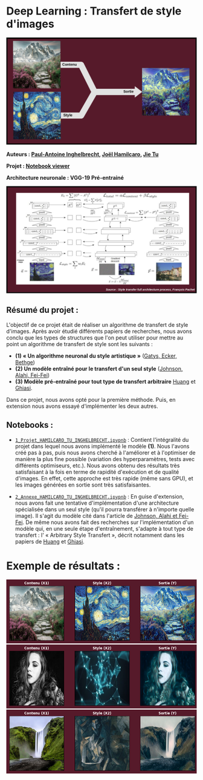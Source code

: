 # Deep Learning : Transfert de style d'images

![EXPLANATORY IMAGE](res/01-explanatory_image.png)

**Auteurs : [Paul-Antoine Inghelbrecht](https://github.com/NotGluGlu), [Joël Hamilcaro](https://github.com/Joel-Hamilcaro/), [Jie Tu](https://github.com/jie-tu)**

**Projet : [Notebook viewer](https://nbviewer.org/github/JJPA-Project/Image-Style-Transfer/blob/main/1_Projet_HAMILCARO_TU_INGHELBRECHT.ipynb)**

**Architecture neuronale : VGG-19 Pré-entrainé**

![VGG-19](res/02-architecture.png)

## Résumé du projet :

L'objectif de ce projet était de réaliser un algorithme de transfert de style d'images. Après avoir étudié différents papiers de recherches, nous avons conclu que les types de structures que l'on peut utiliser pour mettre au point un algorithme de transfert de style sont les suivants :

- **(1) « Un algorithme neuronal du style artistique »** ([Gatys, Ecker, Bethge](https://arxiv.org/abs/1508.06576))
- **(2) Un modèle entraîné pour le transfert d'un seul style** ([Johnson, Alahi, Fei-Fei](https://arxiv.org/abs/1603.08155))
- **(3) Modèle pré-entraîné pour tout type de transfert arbitraire** [Huang](https://arxiv.org/abs/1703.06868) et [Ghiasi](https://arxiv.org/abs/1705.06830).

Dans ce projet, nous avons opté pour la première méthode. Puis, en extension nous avons essayé d'implémenter les deux autres.

## Notebooks :

- [`1_Projet_HAMILCARO_TU_INGHELBRECHT.ipypnb`](https://nbviewer.org/github/JJPA-Project/Image-Style-Transfer/blob/main/1_Projet_HAMILCARO_TU_INGHELBRECHT.ipynb) : Contient l'intégralité du projet dans lequel nous avons implémenté le modèle **(1)**. Nous l'avons créé pas à pas, puis nous avons cherché à l'améliorer et à l'optimiser de manière la plus fine possible (variation des hyperparamètres, tests avec différents optimiseurs, etc.). Nous avons obtenu des résultats très satisfaisant à la fois en terme de rapidité d'exécution et de qualité d'images. En effet, cette approche est très rapide (même sans GPU), et les images générées en sortie sont très satisfaisantes.

- [`2_Annexe_HAMILCARO_TU_INGHELBRECHT.ipypnb`](https://nbviewer.org/github/JJPA-Project/Image-Style-Transfer/blob/main/2_Annexe_HAMILCARO_TU_INGHELBRECHT.ipynb) : En guise d'extension, nous avons fait une tentative d'implémentation d'une architecture spécialisée dans un seul style (qu'il pourra transférer à n'importe quelle image). Il s'agit du modèle cité dans l'article de [Johnson, Alahi et Fei-Fei](https://arxiv.org/abs/1603.08155). De même nous avons fait des recherches sur l'implémentation d'un modèle qui, en une seule étape d'entraînement, s'adapte à tout type de transfert : l' « Arbitrary Style Transfert », décrit notamment dans les papiers de [Huang](https://arxiv.org/abs/1703.06868) et [Ghiasi](https://arxiv.org/abs/1705.06830).

# Exemple de résultats :

![EXEMPLE 00](res/example_00.png)
![EXEMPLE 01](res/example_01.png)
![EXEMPLE 02](res/example_02.png)
